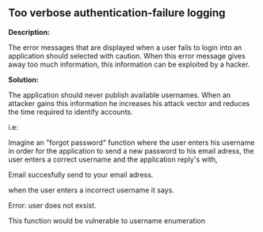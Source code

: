 
Too verbose authentication-failure logging
-------


**Description:**

The error messages that are displayed when a user fails to login into an application should selected with caution. 
When this error message gives away too much information, this information can be exploited by a hacker.


**Solution:**

The application should never publish available usernames. 
When an attacker gains this information he increases his attack vector and reduces the time required to identify accounts.

i.e:

Imagine an "forgot password" function where the user enters his username in order for the application to send a new password to
his email adress, the user enters a correct username and the application reply\'s with,

Email succesfully send to your email adress.

when the user enters a incorrect username it says.

Error: user does not exsist.

This function would be vulnerable to username enumeration	